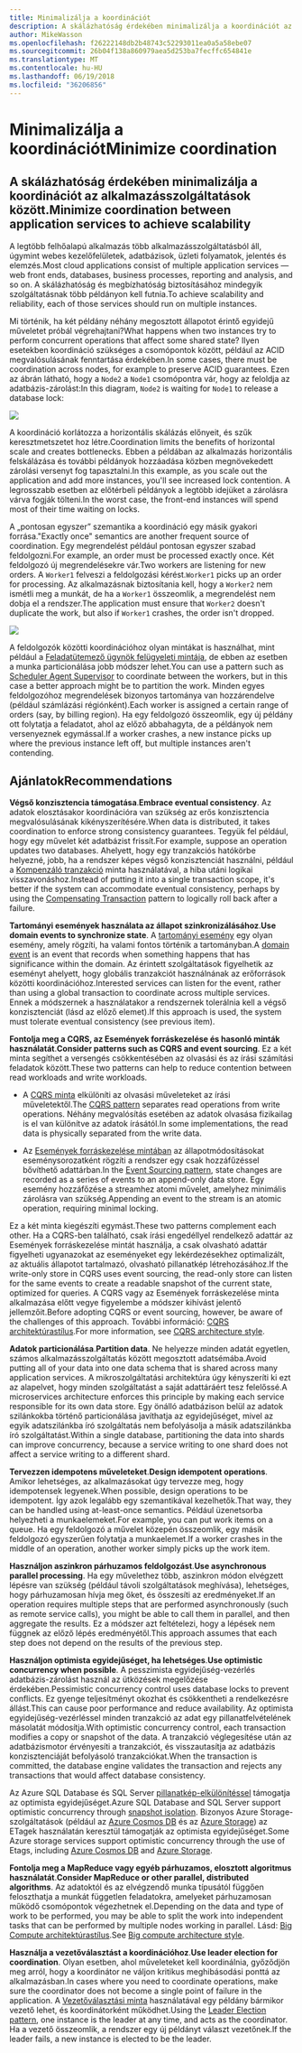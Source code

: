 ```yaml
---
title: Minimalizálja a koordinációt
description: A skálázhatóság érdekében minimalizálja a koordinációt az alkalmazásszolgáltatások között.
author: MikeWasson
ms.openlocfilehash: f26222148db2b48743c52293011ea0a5a58ebe07
ms.sourcegitcommit: 26b04f138a860979aea5d253ba7fecffc654841e
ms.translationtype: MT
ms.contentlocale: hu-HU
ms.lasthandoff: 06/19/2018
ms.locfileid: "36206856"
---
```

# <a name="minimize-coordination"></a><span data-ttu-id="40280-103">Minimalizálja a koordinációt</span><span class="sxs-lookup"><span data-stu-id="40280-103">Minimize coordination</span></span> 

## <a name="minimize-coordination-between-application-services-to-achieve-scalability"></a><span data-ttu-id="40280-104">A skálázhatóság érdekében minimalizálja a koordinációt az alkalmazásszolgáltatások között.</span><span class="sxs-lookup"><span data-stu-id="40280-104">Minimize coordination between application services to achieve scalability</span></span>

<span data-ttu-id="40280-105">A legtöbb felhőalapú alkalmazás több alkalmazásszolgáltatásból áll, úgymint webes kezelőfelületek, adatbázisok, üzleti folyamatok, jelentés és elemzés.</span><span class="sxs-lookup"><span data-stu-id="40280-105">Most cloud applications consist of multiple application services &mdash; web front ends, databases, business processes, reporting and analysis, and so on.</span></span> <span data-ttu-id="40280-106">A skálázhatóság és megbízhatóság biztosításához mindegyik szolgáltatásnak több példányon kell futnia.</span><span class="sxs-lookup"><span data-stu-id="40280-106">To achieve scalability and reliability, each of those services should run on multiple instances.</span></span> 

<span data-ttu-id="40280-107">Mi történik, ha két példány néhány megosztott állapotot érintő egyidejű műveletet próbál végrehajtani?</span><span class="sxs-lookup"><span data-stu-id="40280-107">What happens when two instances try to perform concurrent operations that affect some shared state?</span></span> <span data-ttu-id="40280-108">Ilyen esetekben koordináció szükséges a csomópontok között, például az ACID megvalósulásának fenntartása érdekében.</span><span class="sxs-lookup"><span data-stu-id="40280-108">In some cases, there must be coordination across nodes, for example to preserve ACID guarantees.</span></span> <span data-ttu-id="40280-109">Ezen az ábrán látható, hogy a `Node2` a `Node1` csomópontra vár, hogy az feloldja az adatbázis-zárolást:</span><span class="sxs-lookup"><span data-stu-id="40280-109">In this diagram, `Node2` is waiting for `Node1` to release a database lock:</span></span>

![](./images/database-lock.svg)

<span data-ttu-id="40280-110">A koordináció korlátozza a horizontális skálázás előnyeit, és szűk keresztmetszetet hoz létre.</span><span class="sxs-lookup"><span data-stu-id="40280-110">Coordination limits the benefits of horizontal scale and creates bottlenecks.</span></span> <span data-ttu-id="40280-111">Ebben a példában az alkalmazás horizontális felskálázása és további példányok hozzáadása közben megnövekedett zárolási versenyt fog tapasztalni.</span><span class="sxs-lookup"><span data-stu-id="40280-111">In this example, as you scale out the application and add more instances, you'll see increased lock contention.</span></span> <span data-ttu-id="40280-112">A legrosszabb esetben az előtérbeli példányok a legtöbb idejüket a zárolásra várva fogják tölteni.</span><span class="sxs-lookup"><span data-stu-id="40280-112">In the worst case, the front-end instances will spend most of their time waiting on locks.</span></span>

<span data-ttu-id="40280-113">A „pontosan egyszer” szemantika a koordináció egy másik gyakori forrása.</span><span class="sxs-lookup"><span data-stu-id="40280-113">"Exactly once" semantics are another frequent source of coordination.</span></span> <span data-ttu-id="40280-114">Egy megrendelést például pontosan egyszer szabad feldolgozni.</span><span class="sxs-lookup"><span data-stu-id="40280-114">For example, an order must be processed exactly once.</span></span> <span data-ttu-id="40280-115">Két feldolgozó új megrendelésekre vár.</span><span class="sxs-lookup"><span data-stu-id="40280-115">Two workers are listening for new orders.</span></span> <span data-ttu-id="40280-116">A `Worker1` felveszi a feldolgozási kérést.</span><span class="sxs-lookup"><span data-stu-id="40280-116">`Worker1` picks up an order for processing.</span></span> <span data-ttu-id="40280-117">Az alkalmazásnak biztosítania kell, hogy a `Worker2` nem ismétli meg a munkát, de ha a `Worker1` összeomlik, a megrendelést nem dobja el a rendszer.</span><span class="sxs-lookup"><span data-stu-id="40280-117">The application must ensure that `Worker2` doesn't duplicate the work, but also if `Worker1` crashes, the order isn't dropped.</span></span>

![](./images/coordination.svg)

<span data-ttu-id="40280-118">A feldolgozók közötti koordinációhoz olyan mintákat is használhat, mint például a [Feladatütemező ügynök felügyeleti mintája][sas-pattern], de ebben az esetben a munka particionálása jobb módszer lehet.</span><span class="sxs-lookup"><span data-stu-id="40280-118">You can use a pattern such as [Scheduler Agent Supervisor][sas-pattern] to coordinate between the workers, but in this case a better approach might be to partition the work.</span></span> <span data-ttu-id="40280-119">Minden egyes feldolgozóhoz megrendelések bizonyos tartománya van hozzárendelve (például számlázási régiónként).</span><span class="sxs-lookup"><span data-stu-id="40280-119">Each worker is assigned a certain range of orders (say, by billing region).</span></span> <span data-ttu-id="40280-120">Ha egy feldolgozó összeomlik, egy új példány ott folytatja a feladatot, ahol az előző abbahagyta, de a példányok nem versenyeznek egymással.</span><span class="sxs-lookup"><span data-stu-id="40280-120">If a worker crashes, a new instance picks up where the previous instance left off, but multiple instances aren't contending.</span></span>

## <a name="recommendations"></a><span data-ttu-id="40280-121">Ajánlatok</span><span class="sxs-lookup"><span data-stu-id="40280-121">Recommendations</span></span>

<span data-ttu-id="40280-122">**Végső konzisztencia támogatása**.</span><span class="sxs-lookup"><span data-stu-id="40280-122">**Embrace eventual consistency**.</span></span> <span data-ttu-id="40280-123">Az adatok elosztásakor koordinációra van szükség az erős konzisztencia megvalósulásának kikényszerítésére.</span><span class="sxs-lookup"><span data-stu-id="40280-123">When data is distributed, it takes coordination to enforce strong consistency guarantees.</span></span> <span data-ttu-id="40280-124">Tegyük fel például, hogy egy művelet két adatbázist frissít.</span><span class="sxs-lookup"><span data-stu-id="40280-124">For example, suppose an operation updates two databases.</span></span> <span data-ttu-id="40280-125">Ahelyett, hogy egy tranzakciós hatókörbe helyezné, jobb, ha a rendszer képes végső konzisztenciát használni, például a [Kompenzáló tranzakció][compensating-transaction] minta használatával, a hiba utáni logikai visszavonáshoz.</span><span class="sxs-lookup"><span data-stu-id="40280-125">Instead of putting it into a single transaction scope, it's better if the system can accommodate eventual consistency, perhaps by using the [Compensating Transaction][compensating-transaction] pattern to logically roll back after a failure.</span></span>

<span data-ttu-id="40280-126">**Tartományi események használata az állapot szinkronizálásához**.</span><span class="sxs-lookup"><span data-stu-id="40280-126">**Use domain events to synchronize state**.</span></span> <span data-ttu-id="40280-127">A [tartományi esemény][domain-event] egy olyan esemény, amely rögzíti, ha valami fontos történik a tartományban.</span><span class="sxs-lookup"><span data-stu-id="40280-127">A [domain event][domain-event] is an event that records when something happens that has significance within the domain.</span></span> <span data-ttu-id="40280-128">Az érintett szolgáltatások figyelhetik az eseményt ahelyett, hogy globális tranzakciót használnának az erőforrások közötti koordinációhoz.</span><span class="sxs-lookup"><span data-stu-id="40280-128">Interested services can listen for the event, rather than using a global transaction to coordinate across multiple services.</span></span> <span data-ttu-id="40280-129">Ennek a módszernek a használatakor a rendszernek tolerálnia kell a végső konzisztenciát (lásd az előző elemet).</span><span class="sxs-lookup"><span data-stu-id="40280-129">If this approach is used, the system must tolerate eventual consistency (see previous item).</span></span> 

<span data-ttu-id="40280-130">**Fontolja meg a CQRS, az Események forráskezelése és hasonló minták használatát**.</span><span class="sxs-lookup"><span data-stu-id="40280-130">**Consider patterns such as CQRS and event sourcing**.</span></span> <span data-ttu-id="40280-131">Ez a két minta segíthet a versengés csökkentésében az olvasási és az írási számítási feladatok között.</span><span class="sxs-lookup"><span data-stu-id="40280-131">These two patterns can help to reduce contention between read workloads and write workloads.</span></span> 

- <span data-ttu-id="40280-132">A [CQRS minta][cqrs-pattern] elkülöníti az olvasási műveleteket az írási műveletektől.</span><span class="sxs-lookup"><span data-stu-id="40280-132">The [CQRS pattern][cqrs-pattern] separates read operations from write operations.</span></span> <span data-ttu-id="40280-133">Néhány megvalósítás esetében az adatok olvasása fizikailag is el van különítve az adatok írásától.</span><span class="sxs-lookup"><span data-stu-id="40280-133">In some implementations, the read data is physically separated from the write data.</span></span> 

- <span data-ttu-id="40280-134">Az [Események forráskezelése mintában][event-sourcing] az állapotmódosításokat eseménysorozatként rögzíti a rendszer egy csak hozzáfűzéssel bővíthető adattárban.</span><span class="sxs-lookup"><span data-stu-id="40280-134">In the [Event Sourcing pattern][event-sourcing], state changes are recorded as a series of events to an append-only data store.</span></span> <span data-ttu-id="40280-135">Egy esemény hozzáfőzése a streamhez atomi művelet, amelyhez minimális zárolásra van szükség.</span><span class="sxs-lookup"><span data-stu-id="40280-135">Appending an event to the stream is an atomic operation, requiring minimal locking.</span></span> 

<span data-ttu-id="40280-136">Ez a két minta kiegészíti egymást.</span><span class="sxs-lookup"><span data-stu-id="40280-136">These two patterns complement each other.</span></span> <span data-ttu-id="40280-137">Ha a CQRS-ben található, csak írási engedéllyel rendelkező adattár az Események forráskezelése mintát használja, a csak olvasható adattár figyelheti ugyanazokat az eseményeket egy lekérdezésekhez optimalizált, az aktuális állapotot tartalmazó, olvasható pillanatkép létrehozásához.</span><span class="sxs-lookup"><span data-stu-id="40280-137">If the write-only store in CQRS uses event sourcing, the read-only store can listen for the same events to create a readable snapshot of the current state, optimized for queries.</span></span> <span data-ttu-id="40280-138">A CQRS vagy az Események forráskezelése minta alkalmazása előtt vegye figyelembe a módszer kihívást jelentő jellemzőit.</span><span class="sxs-lookup"><span data-stu-id="40280-138">Before adopting CQRS or event sourcing, however, be aware of the challenges of this approach.</span></span> <span data-ttu-id="40280-139">További információ: [CQRS architektúrastílus][cqrs-style].</span><span class="sxs-lookup"><span data-stu-id="40280-139">For more information, see [CQRS architecture style][cqrs-style].</span></span>

<span data-ttu-id="40280-140">**Adatok particionálása**.</span><span class="sxs-lookup"><span data-stu-id="40280-140">**Partition data**.</span></span>  <span data-ttu-id="40280-141">Ne helyezze minden adatát egyetlen, számos alkalmazásszolgáltatás között megosztott adatsémába.</span><span class="sxs-lookup"><span data-stu-id="40280-141">Avoid putting all of your data into one data schema that is shared across many application services.</span></span> <span data-ttu-id="40280-142">A mikroszolgáltatási architektúra úgy kényszeríti ki ezt az alapelvet, hogy minden szolgáltatást a saját adattáráért tesz felelőssé.</span><span class="sxs-lookup"><span data-stu-id="40280-142">A microservices architecture enforces this principle by making each service responsible for its own data store.</span></span> <span data-ttu-id="40280-143">Egy önálló adatbázison belül az adatok szilánkokba történő particionálása javíthatja az egyidejűséget, mivel az egyik adatszilánkba író szolgáltatás nem befolyásolja a másik adatszilánkba író szolgáltatást.</span><span class="sxs-lookup"><span data-stu-id="40280-143">Within a single database, partitioning the data into shards can improve concurrency, because a service writing to one shard does not affect a service writing to a different shard.</span></span>

<span data-ttu-id="40280-144">**Tervezzen idempotens műveleteket**.</span><span class="sxs-lookup"><span data-stu-id="40280-144">**Design idempotent operations**.</span></span> <span data-ttu-id="40280-145">Amikor lehetséges, az alkalmazásokat úgy tervezze meg, hogy idempotensek legyenek.</span><span class="sxs-lookup"><span data-stu-id="40280-145">When possible, design operations to be idempotent.</span></span> <span data-ttu-id="40280-146">Így azok legalább egy szemantikával kezelhetők.</span><span class="sxs-lookup"><span data-stu-id="40280-146">That way, they can be handled using at-least-once semantics.</span></span> <span data-ttu-id="40280-147">Például üzenetsorba helyezheti a munkaelemeket.</span><span class="sxs-lookup"><span data-stu-id="40280-147">For example, you can put work items on a queue.</span></span> <span data-ttu-id="40280-148">Ha egy feldolgozó a művelet közepén összeomlik, egy másik feldolgozó egyszerűen folytatja a munkaelemet.</span><span class="sxs-lookup"><span data-stu-id="40280-148">If a worker crashes in the middle of an operation, another worker simply picks up the work item.</span></span>

<span data-ttu-id="40280-149">**Használjon aszinkron párhuzamos feldolgozást**.</span><span class="sxs-lookup"><span data-stu-id="40280-149">**Use asynchronous parallel processing**.</span></span> <span data-ttu-id="40280-150">Ha egy művelethez több, aszinkron módon elvégzett lépésre van szükség (például távoli szolgáltatások meghívása), lehetséges, hogy párhuzamosan hívja meg őket, és összesíti az eredményeket.</span><span class="sxs-lookup"><span data-stu-id="40280-150">If an operation requires multiple steps that are performed asynchronously (such as remote service calls), you might be able to call them in parallel, and then aggregate the results.</span></span> <span data-ttu-id="40280-151">Ez a módszer azt feltételezi, hogy a lépések nem függnek az előző lépés eredményétől.</span><span class="sxs-lookup"><span data-stu-id="40280-151">This approach assumes that each step does not depend on the results of the previous step.</span></span>   

<span data-ttu-id="40280-152">**Használjon optimista egyidejűséget, ha lehetséges**.</span><span class="sxs-lookup"><span data-stu-id="40280-152">**Use optimistic concurrency when possible**.</span></span> <span data-ttu-id="40280-153">A pesszimista egyidejűség-vezérlés adatbázis-zárolást használ az ütközések megelőzése érdekében.</span><span class="sxs-lookup"><span data-stu-id="40280-153">Pessimistic concurrency control uses database locks to prevent conflicts.</span></span> <span data-ttu-id="40280-154">Ez gyenge teljesítményt okozhat és csökkentheti a rendelkezésre állást.</span><span class="sxs-lookup"><span data-stu-id="40280-154">This can cause poor performance and reduce availability.</span></span> <span data-ttu-id="40280-155">Az optimista egyidejűség-vezérléssel minden tranzakció az adat egy pillanatfelvételének másolatát módosítja.</span><span class="sxs-lookup"><span data-stu-id="40280-155">With optimistic concurrency control, each transaction modifies a copy or snapshot of the data.</span></span> <span data-ttu-id="40280-156">A tranzakció véglegesítése után az adatbázismotor érvényesíti a tranzakciót, és visszautasítja az adatbázis konzisztenciáját befolyásoló tranzakciókat.</span><span class="sxs-lookup"><span data-stu-id="40280-156">When the transaction is committed, the database engine validates the transaction and rejects any transactions that would affect database consistency.</span></span> 

<span data-ttu-id="40280-157">Az Azure SQL Database és SQL Server [pillanatkép-elkülönítéssel][sql-snapshot-isolation] támogatja az optimista egyidejűséget.</span><span class="sxs-lookup"><span data-stu-id="40280-157">Azure SQL Database and SQL Server support optimistic concurrency through [snapshot isolation][sql-snapshot-isolation].</span></span> <span data-ttu-id="40280-158">Bizonyos Azure Storage-szolgáltatások (például az [Azure Cosmos DB][cosmosdb-faq] és az [Azure Storage][storage-concurrency]) az ETagek használatán keresztül támogatják az optimista egyidejűséget.</span><span class="sxs-lookup"><span data-stu-id="40280-158">Some Azure storage services support optimistic concurrency through the use of Etags, including [Azure Cosmos DB][cosmosdb-faq] and [Azure Storage][storage-concurrency].</span></span>

<span data-ttu-id="40280-159">**Fontolja meg a MapReduce vagy egyéb párhuzamos, elosztott algoritmus használatát**.</span><span class="sxs-lookup"><span data-stu-id="40280-159">**Consider MapReduce or other parallel, distributed algorithms**.</span></span> <span data-ttu-id="40280-160">Az adatoktól és az elvégzendő munka típusától függően feloszthatja a munkát független feladatokra, amelyeket párhuzamosan működő csomópontok végezhetnek el.</span><span class="sxs-lookup"><span data-stu-id="40280-160">Depending on the data and type of work to be performed, you may be able to split the work into independent tasks that can be performed by multiple nodes working in parallel.</span></span> <span data-ttu-id="40280-161">Lásd: [Big Compute architektúrastílus][big-compute].</span><span class="sxs-lookup"><span data-stu-id="40280-161">See [Big compute architecture style][big-compute].</span></span>

<span data-ttu-id="40280-162">**Használja a vezetőválasztást a koordinációhoz**.</span><span class="sxs-lookup"><span data-stu-id="40280-162">**Use leader election for coordination**.</span></span> <span data-ttu-id="40280-163">Olyan esetben, ahol műveleteket kell koordinálnia, győződjön meg arról, hogy a koordinátor ne váljon kritikus meghibásodási ponttá az alkalmazásban.</span><span class="sxs-lookup"><span data-stu-id="40280-163">In cases where you need to coordinate operations, make sure the coordinator does not become a single point of failure in the application.</span></span> <span data-ttu-id="40280-164">A [Vezetőválasztási minta][leader-election] használatával egy példány bármikor vezető lehet, és koordinátorként működhet.</span><span class="sxs-lookup"><span data-stu-id="40280-164">Using the [Leader Election pattern][leader-election], one instance is the leader at any time, and acts as the coordinator.</span></span> <span data-ttu-id="40280-165">Ha a vezető összeomlik, a rendszer egy új példányt választ vezetőnek.</span><span class="sxs-lookup"><span data-stu-id="40280-165">If the leader fails, a new instance is elected to be the leader.</span></span> 
 

<!-- links -->

[big-compute]: ../architecture-styles/big-compute.md
[compensating-transaction]: ../../patterns/compensating-transaction.md
[cqrs-style]: ../architecture-styles/cqrs.md
[cqrs-pattern]: ../../patterns/cqrs.md
[cosmosdb-faq]: /azure/cosmos-db/faq
[domain-event]: https://martinfowler.com/eaaDev/DomainEvent.html
[event-sourcing]: ../../patterns/event-sourcing.md
[leader-election]: ../../patterns/leader-election.md
[sas-pattern]: ../../patterns/scheduler-agent-supervisor.md
[sql-snapshot-isolation]: /sql/t-sql/statements/set-transaction-isolation-level-transact-sql
[storage-concurrency]: https://azure.microsoft.com/blog/managing-concurrency-in-microsoft-azure-storage-2/